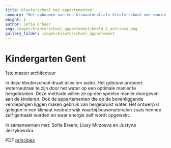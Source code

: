 ```yaml
---
title: Kleuterschool met appartementen
summary: "Het opbouwen van een klimaatneutrale kleuterschool met woningen. "
weight: 1
author: Sofie D'heer
img: images/kleuterschool_appartement/beeld_1_entrance.png
gallery_folder: images/kleuterschool_appartement
---
```

# Kindergarten Gent

1ste master architectuur

In deze kleuterschool draait alles om water. Het gebouw probeert waterneutraal te zijn door het water op een optimale manier te hergebruiken. Deze methode willen ze op een speelse manier doorgeven aan de kinderen. Ook de appartementen die op de bovenliggende verdiepingen liggen maken gebruik van hergebruikt water. Het ontwerp is gelegen in een klimaat neutrale wijk waarbij bouwmaterialen zoals hennep zelf gemaakt worden en waar energie zelf wordt opgewekt. 

In samenwerken met: Sofie Braem, Liusy Mirzoeva en Justyna Jerzykowska. 

PDF [principes](/files/Principes.pdf)